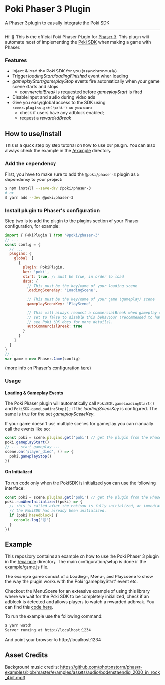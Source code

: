 # Poki Phaser 3 Plugin
A Phaser 3 plugin to easially integrate the Poki SDK

- - -

Hi! 👋 This is the official Poki Phaser Plugin for 
[Phaser 3](https://phaser.io/phaser3). This plugin will automate most of 
implementing the [Poki SDK](https://sdk.poki.com/) when making a game with 
Phaser.

### Features

- Inject & load the Poki SDK for you (asynchronously)
- Trigger _loadingStart/loadingFinished_ event when loading
- _gameplayStart/gameplayStop_ events fire automatically when your game scene 
  starts and stops
  - _commercialBreak_ is requested before _gameplayStart_ is fired
- Disable input and audio during video ads
- Give you easy/global access to the SDK using `scene.plugins.get('poki')` 
  so you can:
  - check if users have any adblock enabled;
  - request a _rewardedBreak_


## How to use/install

This is a quick step by step tutorial on how to use our plugin. You can also 
always check the example in the [/example](example/) directory.

### Add the dependency

First, you have to make sure to add the `@poki/phaser-3` plugin as a dependency 
to your project:
```bash
$ npm install --save-dev @poki/phaser-3
# or
$ yarn add --dev @poki/phaser-3
```

### Install plugin to Phaser's configuration

Step two is to add the plugin to the plugins section of your Phaser 
configuration, for example:
```javascript
import { PokiPlugin } from '@poki/phaser-3'
// ...
const config = {
  // ...
  plugins: {
    global: [
      {
        plugin: PokiPlugin,
        key: 'poki',
        start: true, // must be true, in order to load
        data: {
          // This must be the key/name of your loading scene
          loadingSceneKey: 'LoadingScene',

          // This must be the key/name of your game (gameplay) scene
          gameplaySceneKey: 'PlayScene',

          // This will always request a commercialBreak when gameplay starts,
          // set to false to disable this behaviour (recommended to have true,
          // see Poki SDK docs for more details).
          autoCommercialBreak: true
        }
      }
    ]
  }
}
// ...
var game = new Phaser.Game(config)
```
(more info on Phaser's configuration 
[here](https://rexrainbow.github.io/phaser3-rex-notes/docs/site/game/))


### Usage

#### Loading & Gameplay Events

The Poki Phaser plugin will automatically call `PokiSDK.gameLoadingStart()` and
`PokiSDK.gameLoadingStop();` if the _loadingSceneKey_ is configured. The same is
true for the set _gameplaySceneKey_.

If your game doesn't use multiple scenes for gameplay you can manually call
the events like so:

```javascript
const poki = scene.plugins.get('poki') // get the plugin from the Phaser PluginManager
poki.gameplayStart()
// ... start gameplay ...
scene.on('player_died', () => {
  poki.gameplayStop()
})
```

#### On Initialized

To run code only when the PokiSDK is initialized you can use the following 
interface:

```javascript
const poki = scene.plugins.get('poki') // get the plugin from the Phaser PluginManager
poki.runWhenInitialized((poki) => {
  // This is called after the PokiSDK is fully initialized, or immediately if
  // the PokiSDK has already been initialized.
  if (poki.hasAdblock) {
    console.log('😢')
  }
})
```


## Example

This repository contains an example on how to use the Poki Phaser 3 plugin in 
the [/example](example/) directory. The main configuration/setup is done in the
[example/game.js](example/game.js) file.

The example game consist of a Loading-, Menu-, and Playscene to show the way the
plugin works with the Poki 'gameplayStart' event etc.

Checkout the MenuScene for an extensive example of using this library where we 
wait for the Poki SDK to be completely initialized, check if an adblock is 
detected and allows players to watch a rewarded adbreak. You can find this 
[code here](example/scenes/menu.js#L27).

To run the example use the following command:
```bash
$ yarn watch
Server running at http://localhost:1234
```
And point your browser to http://localhost:1234


## Asset Credits

Background music credits:
https://github.com/photonstorm/phaser-examples/blob/master/examples/assets/audio/bodenstaendig_2000_in_rock_4bit.mp3
